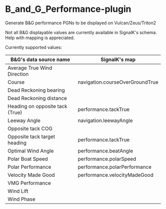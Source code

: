 # B_and_G_Performance-plugin
Generate B&amp;G performance PGNs to be displayed on Vulcan/Zeus/Triton2 

Not all B&G displayable values are currently available in SignalK's schema.
Help with mapping is appreciated.

Currently supported values:

 |B&G's data source name          | SignalK's map                     |
 |--------------------------------|-----------------------------------|
 |Average True Wind Direction     |                                   |
 |Course                          | navigation.courseOverGroundTrue   |
 |Dead Reckoning bearing          |                                   |
 |Dead Reckoning distance         |                                   |
 |Heading on opposite tack (True) | performance.tackTrue              |
 |Leeway Angle                    | navigation.leewayAngle            |
 |Opposite tack COG               |                                   |
 |Opposite tack target heading    | performance.tackTrue              |
 |Optimal Wind Angle              | performance.beatAngle             |
 |Polar Boat Speed                | performance.polarSpeed            |
 |Polar Performance               | performance.polarPerformance      |
 |Velocity Made Good              | performance.velocityMadeGood      |
 |VMG Performance                 |                                   |
 |Wind Lift                       |                                   |
 |Wind Phase                      |                                   |

